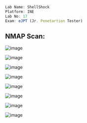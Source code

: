 ```jsx
Lab Name: ShellShock
Platform: INE
Lab No: 17
Exam: eJPT (Jr. Penetartion Tester)
```

## NMAP Scan:

![image](https://github.com/user-attachments/assets/322d0caa-c383-4e4f-826d-e68af1cdc71b)

![image](https://github.com/user-attachments/assets/ea6fa510-c4e9-472f-bb3f-14d887d5c02a)

![image](https://github.com/user-attachments/assets/f91d79b2-a538-42c3-a408-b6f75babd5f9)

![image](https://github.com/user-attachments/assets/89b1e679-e451-4b21-b1f4-4dc233f2c19f)

![image](https://github.com/user-attachments/assets/1ba945e3-ba47-49b6-8ed2-1fa98bcb648c)

![image](https://github.com/user-attachments/assets/0a2da5bd-6dc6-450d-89a2-862d588583a5)

![image](https://github.com/user-attachments/assets/92e64a60-f039-44be-b402-75f4859347f7)

![image](https://github.com/user-attachments/assets/2a0d67e6-9009-4b63-9271-60f240697afd)

